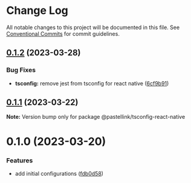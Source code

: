 # Change Log

All notable changes to this project will be documented in this file.
See [Conventional Commits](https://conventionalcommits.org) for commit guidelines.

## [0.1.2](https://github.com/pastellink/coding-standard-typescript/compare/@pastellink/tsconfig-react-native@0.1.1...@pastellink/tsconfig-react-native@0.1.2) (2023-03-28)


### Bug Fixes

* **tsconfig:** remove jest from tsconfig for react native ([6cf9b91](https://github.com/pastellink/coding-standard-typescript/commit/6cf9b9145c22b12b4f14728a0ba1797bd1204c8b))





## [0.1.1](https://github.com/pastellink/coding-standard-typescript/compare/@pastellink/tsconfig-react-native@0.1.0...@pastellink/tsconfig-react-native@0.1.1) (2023-03-22)

**Note:** Version bump only for package @pastellink/tsconfig-react-native





# 0.1.0 (2023-03-20)


### Features

* add initial configurations ([fdb0d58](https://github.com/pastellink/coding-standard-typescript/commit/fdb0d58d7a0bb85c80851aede7756b59a416f528))
